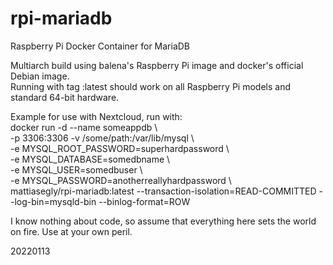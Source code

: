 # rpi-mariadb
Raspberry Pi Docker Container for MariaDB<BR>

Multiarch build using balena's Raspberry Pi image and docker's official Debian image.<BR>
Running with tag :latest should work on all Raspberry Pi models and standard 64-bit hardware.

Example for use with Nextcloud, run with:<BR>
docker run -d --name someappdb \\\
-p 3306:3306
-v /some/path:/var/lib/mysql \\\
-e MYSQL_ROOT_PASSWORD=superhardpassword \\\
-e MYSQL_DATABASE=somedbname \\\
-e MYSQL_USER=somedbuser \\\
-e MYSQL_PASSWORD=anotherreallyhardpassword \\\
mattiasegly/rpi-mariadb:latest --transaction-isolation=READ-COMMITTED --log-bin=mysqld-bin --binlog-format=ROW
  
I know nothing about code, so assume that everything here sets the world on fire. Use at your own peril.

20220113
